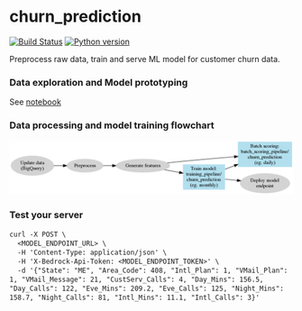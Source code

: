 # churn_prediction
[![Build Status](https://travis-ci.com/basisai/churn_prediction.svg?branch=master)](https://travis-ci.com/basisai/churn_prediction)
[![Python version](https://img.shields.io/badge/python-3.7-blue.svg)](https://shields.io/)

Preprocess raw data, train and serve ML model for customer churn data.

### Data exploration and Model prototyping
See [notebook](./doc/churn_prediction.ipynb)

### Data processing and model training flowchart
![flowchart](./doc/flow.png)

### Test your server
```
curl -X POST \
  <MODEL_ENDPOINT_URL> \
  -H 'Content-Type: application/json' \
  -H 'X-Bedrock-Api-Token: <MODEL_ENDPOINT_TOKEN>' \
  -d '{"State": "ME", "Area_Code": 408, "Intl_Plan": 1, "VMail_Plan": 1, "VMail_Message": 21, "CustServ_Calls": 4, "Day_Mins": 156.5, "Day_Calls": 122, "Eve_Mins": 209.2, "Eve_Calls": 125, "Night_Mins": 158.7, "Night_Calls": 81, "Intl_Mins": 11.1, "Intl_Calls": 3}'
```
